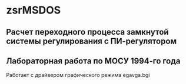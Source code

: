 # zsrMSDOS
Расчет переходного процесса замкнутой системы регулирования с ПИ-регулятором
----------------
Лабораторная работа по МОСУ 1994-го года
----
Работает с драйвером графического режима egavga.bgi
